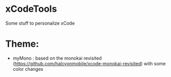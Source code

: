 # xCodeTools

Some stuff to personalize xCode

# Theme:

- myMono : based on the monokai revisited (https://github.com/halcyonmobile/xcode-monokai-revisited) with some color changes
